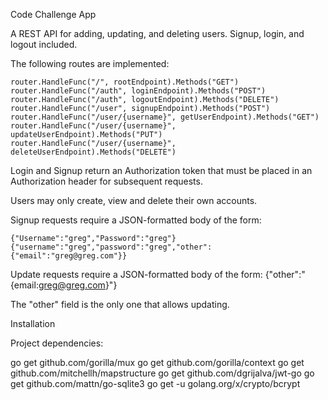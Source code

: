 Code Challenge App

A REST API for adding, updating, and deleting users. Signup, login, and logout included.

The following routes are implemented:

	router.HandleFunc("/", rootEndpoint).Methods("GET")
	router.HandleFunc("/auth", loginEndpoint).Methods("POST")
	router.HandleFunc("/auth", logoutEndpoint).Methods("DELETE")
	router.HandleFunc("/user", signupEndpoint).Methods("POST")
	router.HandleFunc("/user/{username}", getUserEndpoint).Methods("GET")
	router.HandleFunc("/user/{username}", updateUserEndpoint).Methods("PUT")
	router.HandleFunc("/user/{username}", deleteUserEndpoint).Methods("DELETE")

Login and Signup return an Authorization token that must be placed in an Authorization header for subsequent requests.

Users may only create, view and delete their own accounts.

Signup requests require a JSON-formatted body of the form:

    {"Username":"greg","Password":"greg"}
    {"username":"greg","password":"greg","other":{"email":"greg@greg.com"}}

Update requests require a JSON-formatted body of the form:
    {"other":"{email:greg@greg.com}"}

The "other" field is the only one that allows updating.


Installation

Project dependencies:

go get github.com/gorilla/mux
go get github.com/gorilla/context
go get github.com/mitchellh/mapstructure
go get github.com/dgrijalva/jwt-go
go get github.com/mattn/go-sqlite3
go get -u golang.org/x/crypto/bcrypt
